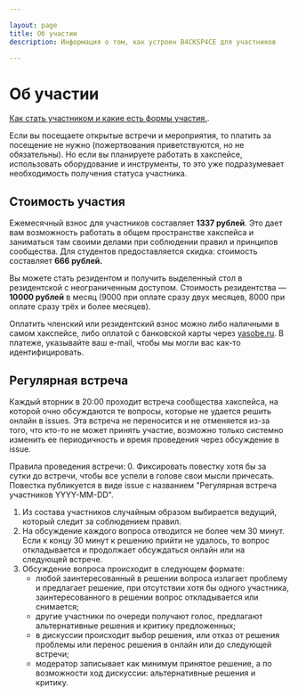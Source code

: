 ```yaml
---

layout: page
title: Об участии
description: Информация о том, как устроен B4CKSP4CE для участников

---
```

# Об участии

[Как стать участником и какие есть формы участия.](/evaluation).

Если вы посещаете открытые встречи и мероприятия, то платить за посещение не нужно (пожертвования приветствуются, но не обязательны). Но если вы планируете работать в хакспейсе, использовать оборудование и инструменты, то это уже подразумевает необходимость получения статуса участника.

## Стоимость участия
Ежемесячный взнос для участников составляет **1337 рублей**. Это дает вам возможность работать в общем пространстве хакспейса и заниматься там своими делами при соблюдении правил и принципов сообщества. 
Для студентов предоставляется скидка: стоимость составляет **666 рублей.**

Вы можете стать резидентом и получить выделенный стол в резидентской с неограниченным доступом. Cтоимость резидентства — **10000 рублей** в месяц (9000 при оплате сразу двух месяцев, 8000 при оплате сразу трёх и более месяцев).

Оплатить членский или резидентский взнос можно либо наличными в самом хакспейсе, либо оплатой с банковской карты через [yasobe.ru](https://yasobe.ru/na/b4cksp4ce). В платеже, указывайте ваш e-mail, чтобы мы могли вас как-то идентифицировать.

## Регулярная встреча
Каждый вторник в 20:00 проходит встреча сообщества хакспейса, на которой очно обсуждаются те вопросы, которые не удается решить онлайн в issues. Эта встреча не переносится и не отменяется из-за того, что кто-то не может принять участие, возможно только системно изменить ее периодичность и время проведения через обсуждение в issue.

Правила проведения встречи:
0. Фиксировать повестку хотя бы за сутки до встречи, чтобы все успели в голове свои мысли причесать. Повестка публикуется в виде issue с названием "Регулярная встреча участников YYYY-MM-DD".
1. Из состава участников случайным образом выбирается ведущий, который следит за соблюдением правил.
2. На обсуждение каждого вопроса отводится не более чем 30 минут. Если к концу 30 минут к решению прийти не удалось, то вопрос откладывается и продолжает обсуждаться онлайн или на следующей встрече.
3. Обсуждение вопроса происходит в следующем формате:
    - любой заинтересованный в решении вопроса излагает проблему и предлагает решение, при отсутствии хотя бы одного участника, заинтересованного в решении вопрос откладывается или снимается;
    - другие участники по очереди получают голос, предлагают альтернативные решения и критику предложенных;
    - в дискуссии происходит выбор решения, или отказ от решения проблемы или перенос решения в онлайн или до следующей встречи;
    - модератор записывает как минимум принятое решение, а по возможности ход дискуссии: альтернативные решения и критику.
